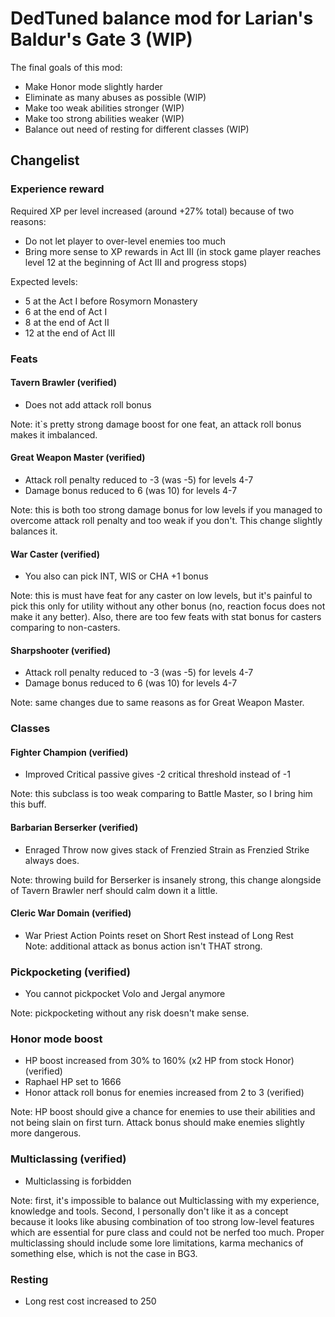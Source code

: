 # DedTuned balance mod for Larian's Baldur's Gate 3 (WIP)
The final goals of this mod:
- Make Honor mode slightly harder
- Eliminate as many abuses as possible (WIP)
- Make too weak abilities stronger (WIP)
- Make too strong abilities weaker (WIP)
- Balance out need of resting for different classes (WIP)

## Changelist
### Experience reward
Required XP per level increased (around +27% total) because of two reasons:
- Do not let player to over-level enemies too much
- Bring more sense to XP rewards in Act III (in stock game player reaches level 12 at the beginning of Act III and progress stops)  

Expected levels:
 - 5 at the Act I before Rosymorn Monastery 
 - 6 at the end of Act I
 - 8 at the end of Act II 
 - 12 at the end of Act III

### Feats
#### Tavern Brawler (verified)
- Does not add attack roll bonus  

Note: it`s pretty strong damage boost for one feat, an attack roll bonus makes it imbalanced.

#### Great Weapon Master (verified)
- Attack roll penalty reduced to -3 (was -5) for levels 4-7
- Damage bonus reduced to 6 (was 10) for levels 4-7

Note: this is both too strong damage bonus for low levels if you managed to overcome attack roll penalty and too weak if you don't.
This change slightly balances it.

#### War Caster (verified)
- You also can pick INT, WIS or CHA +1 bonus  

Note: this is must have feat for any caster on low levels, but it's painful to pick this only for utility without any other bonus (no, reaction focus does not make it any better). 
Also, there are too few feats with stat bonus for casters comparing to non-casters.

#### Sharpshooter (verified)
- Attack roll penalty reduced to -3 (was -5) for levels 4-7
- Damage bonus reduced to 6 (was 10) for levels 4-7

Note: same changes due to same reasons as for Great Weapon Master.

### Classes
#### Fighter Champion (verified)
- Improved Critical passive gives -2 critical threshold instead of -1

Note: this subclass is too weak comparing to Battle Master, so I bring him this buff.

#### Barbarian Berserker (verified)
- Enraged Throw now gives stack of Frenzied Strain as Frenzied Strike always does.

Note: throwing build for Berserker is insanely strong, this change alongside of Tavern Brawler nerf should calm down it a little.

#### Cleric War Domain (verified)
- War Priest Action Points reset on Short Rest instead of Long Rest  
Note: additional attack as bonus action isn't THAT strong.

### Pickpocketing (verified)
- You cannot pickpocket Volo and Jergal anymore

Note: pickpocketing without any risk doesn't make sense.

### Honor mode boost
- HP boost increased from 30% to 160% (x2 HP from stock Honor) (verified)
- Raphael HP set to 1666
- Honor attack roll bonus for enemies increased from 2 to 3 (verified)

Note: HP boost should give a chance for enemies to use their abilities and not being slain on first turn.
Attack bonus should make enemies slightly more dangerous.

### Multiclassing (verified)
- Multiclassing is forbidden

Note: first, it's impossible to balance out Multiclassing with my experience, knowledge and tools. 
Second, I personally don't like it as a concept because it looks like abusing combination of too strong low-level features which are essential for pure class and could not be nerfed too much.
Proper multiclassing should include some lore limitations, karma mechanics of something else, which is not the case in BG3.

### Resting
- Long rest cost increased to 250